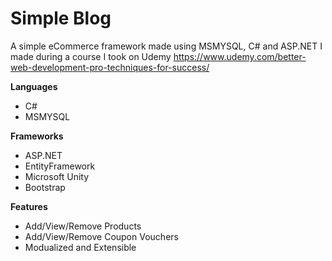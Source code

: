 # **Simple Blog** #

A simple eCommerce framework made using MSMYSQL, C# and ASP.NET I made during a course I took on Udemy https://www.udemy.com/better-web-development-pro-techniques-for-success/

**Languages**

- C#
- MSMYSQL

**Frameworks**

- ASP.NET
- EntityFramework
- Microsoft Unity
- Bootstrap


**Features**
- Add/View/Remove Products
- Add/View/Remove Coupon Vouchers
- Modualized and Extensible
